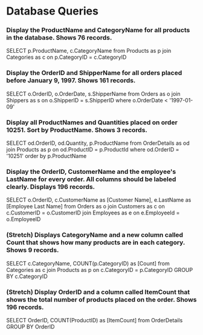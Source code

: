 # Database Queries

### Display the ProductName and CategoryName for all products in the database. Shows 76 records.

SELECT p.ProductName, c.CategoryName
from Products as p
join Categories as c on p.CategoryID = c.CategoryID

### Display the OrderID and ShipperName for all orders placed before January 9, 1997. Shows 161 records.

SELECT o.OrderID, o.OrderDate, s.ShipperName
from Orders as o
join Shippers as s on o.ShipperID = s.ShipperID
where o.OrderDate < '1997-01-09'

### Display all ProductNames and Quantities placed on order 10251. Sort by ProductName. Shows 3 records.

SELECT od.OrderID, od.Quantity, p.ProductName
from OrderDetails as od
join Products as p on od.ProductID = p.ProductId
where od.OrderID = '10251'
order by p.ProductName

### Display the OrderID, CustomerName and the employee's LastName for every order. All columns should be labeled clearly. Displays 196 records.

SELECT o.OrderID, c.CustomerName as [Customer Name], e.LastName as [Employee Last Name]
from Orders as o
join Customers as c on c.CustomerID = o.CustomerID
join Employees as e on e.EmployeeId = o.EmployeeID

### (Stretch)  Displays CategoryName and a new column called Count that shows how many products are in each category. Shows 9 records.

SELECT c.CategoryName, COUNT(p.CategoryID) as [Count]
from Categories as c
join Products as p on c.CategoryID = p.CategoryID
GROUP BY c.CategoryID

### (Stretch) Display OrderID and a  column called ItemCount that shows the total number of products placed on the order. Shows 196 records. 

SELECT OrderID, COUNT(ProductID) as [ItemCount] 
from OrderDetails
GROUP BY OrderID